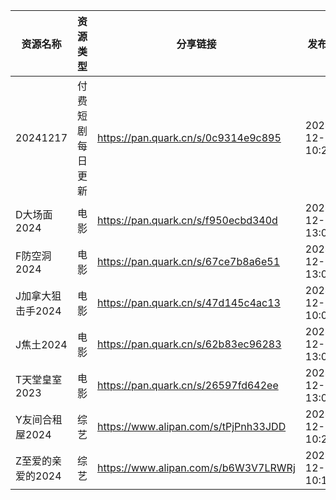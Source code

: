 | 资源名称        | 资源类型     | 分享链接                                 | 发布时间                |
| ----------- | -------- | ------------------------------------ | ------------------- |
| 20241217    | 付费短剧每日更新 | https://pan.quark.cn/s/0c9314e9c895  | 2024-12-18 10:24:05 |
| D大场面2024    | 电影       | https://pan.quark.cn/s/f950ecbd340d  | 2024-12-18 13:06:04 |
| F防空洞2024    | 电影       | https://pan.quark.cn/s/67ce7b8a6e51  | 2024-12-18 13:04:11 |
| J加拿大狙击手2024 | 电影       | https://pan.quark.cn/s/47d145c4ac13  | 2024-12-18 10:04:04 |
| J焦土2024     | 电影       | https://pan.quark.cn/s/62b83ec96283  | 2024-12-18 13:04:06 |
| T天堂皇室2023   | 电影       | https://pan.quark.cn/s/26597fd642ee  | 2024-12-18 13:04:14 |
| Y友间合租屋2024  | 综艺       | https://www.alipan.com/s/tPjPnh33JDD | 2024-12-18 10:20:08 |
| Z至爱的亲爱的2024 | 综艺       | https://www.alipan.com/s/b6W3V7LRWRj | 2024-12-18 10:18:09 |
